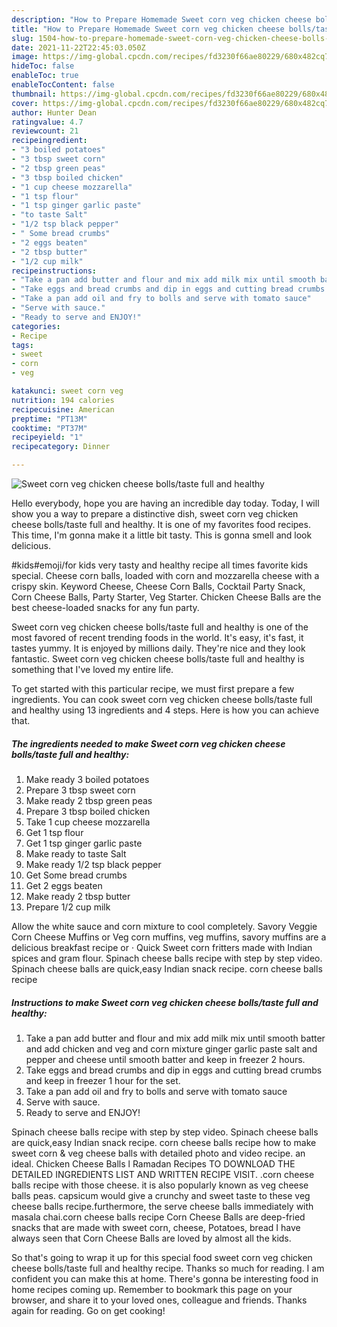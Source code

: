 ```yaml
---
description: "How to Prepare Homemade Sweet corn veg chicken cheese bolls/taste full and healthy"
title: "How to Prepare Homemade Sweet corn veg chicken cheese bolls/taste full and healthy"
slug: 1504-how-to-prepare-homemade-sweet-corn-veg-chicken-cheese-bolls-taste-full-and-healthy
date: 2021-11-22T22:45:03.050Z
image: https://img-global.cpcdn.com/recipes/fd3230f66ae80229/680x482cq70/sweet-corn-veg-chicken-cheese-bollstaste-full-and-healthy-recipe-main-photo.jpg
hideToc: false
enableToc: true
enableTocContent: false
thumbnail: https://img-global.cpcdn.com/recipes/fd3230f66ae80229/680x482cq70/sweet-corn-veg-chicken-cheese-bollstaste-full-and-healthy-recipe-main-photo.jpg
cover: https://img-global.cpcdn.com/recipes/fd3230f66ae80229/680x482cq70/sweet-corn-veg-chicken-cheese-bollstaste-full-and-healthy-recipe-main-photo.jpg
author: Hunter Dean
ratingvalue: 4.7
reviewcount: 21
recipeingredient:
- "3 boiled potatoes"
- "3 tbsp sweet corn"
- "2 tbsp green peas"
- "3 tbsp boiled chicken"
- "1 cup cheese mozzarella"
- "1 tsp flour"
- "1 tsp ginger garlic paste"
- "to taste Salt"
- "1/2 tsp black pepper"
- " Some bread crumbs"
- "2 eggs beaten"
- "2 tbsp butter"
- "1/2 cup milk"
recipeinstructions:
- "Take a pan add butter and flour and mix add milk mix until smooth batter and add chicken and veg and corn mixture ginger garlic paste salt and pepper and cheese until smooth batter and keep in freezer 2 hours."
- "Take eggs and bread crumbs and dip in eggs and cutting bread crumbs and keep in freezer 1 hour for the set."
- "Take a pan add oil and fry to bolls and serve with tomato sauce"
- "Serve with sauce."
- "Ready to serve and ENJOY!"
categories:
- Recipe
tags:
- sweet
- corn
- veg

katakunci: sweet corn veg 
nutrition: 194 calories
recipecuisine: American
preptime: "PT13M"
cooktime: "PT37M"
recipeyield: "1"
recipecategory: Dinner

---
```



![Sweet corn veg chicken cheese bolls/taste full and healthy](https://img-global.cpcdn.com/recipes/fd3230f66ae80229/680x482cq70/sweet-corn-veg-chicken-cheese-bollstaste-full-and-healthy-recipe-main-photo.jpg)

Hello everybody, hope you are having an incredible day today. Today, I will show you a way to prepare a distinctive dish, sweet corn veg chicken cheese bolls/taste full and healthy. It is one of my favorites food recipes. This time, I'm gonna make it a little bit tasty. This is gonna smell and look delicious.

#kids#emoji/for kids very tasty and healthy recipe all times favorite kids special. Cheese corn balls, loaded with corn and mozzarella cheese with a crispy skin. Keyword Cheese, Cheese Corn Balls, Cocktail Party Snack, Corn Cheese Balls, Party Starter, Veg Starter. Chicken Cheese Balls are the best cheese-loaded snacks for any fun party.

Sweet corn veg chicken cheese bolls/taste full and healthy is one of the most favored of recent trending foods in the world. It's easy, it's fast, it tastes yummy. It is enjoyed by millions daily. They're nice and they look fantastic. Sweet corn veg chicken cheese bolls/taste full and healthy is something that I've loved my entire life.


To get started with this particular recipe, we must first prepare a few ingredients. You can cook sweet corn veg chicken cheese bolls/taste full and healthy using 13 ingredients and 4 steps. Here is how you can achieve that.

<!--inarticleads1-->

##### The ingredients needed to make Sweet corn veg chicken cheese bolls/taste full and healthy:

1. Make ready 3 boiled potatoes
1. Prepare 3 tbsp sweet corn
1. Make ready 2 tbsp green peas
1. Prepare 3 tbsp boiled chicken
1. Take 1 cup cheese mozzarella
1. Get 1 tsp flour
1. Get 1 tsp ginger garlic paste
1. Make ready to taste Salt
1. Make ready 1/2 tsp black pepper
1. Get  Some bread crumbs
1. Get 2 eggs beaten
1. Make ready 2 tbsp butter
1. Prepare 1/2 cup milk


Allow the white sauce and corn mixture to cool completely. Savory Veggie Corn Cheese Muffins or Veg corn muffins, veg muffins, savory muffins are a delicious breakfast recipe or · Quick Sweet corn fritters made with Indian spices and gram flour. Spinach cheese balls recipe with step by step video. Spinach cheese balls are quick,easy Indian snack recipe. corn cheese balls recipe 

<!--inarticleads2-->

##### Instructions to make Sweet corn veg chicken cheese bolls/taste full and healthy:

1. Take a pan add butter and flour and mix add milk mix until smooth batter and add chicken and veg and corn mixture ginger garlic paste salt and pepper and cheese until smooth batter and keep in freezer 2 hours.
1. Take eggs and bread crumbs and dip in eggs and cutting bread crumbs and keep in freezer 1 hour for the set.
1. Take a pan add oil and fry to bolls and serve with tomato sauce
1. Serve with sauce.
1. Ready to serve and ENJOY!

Spinach cheese balls recipe with step by step video. Spinach cheese balls are quick,easy Indian snack recipe. corn cheese balls recipe how to make sweet corn &amp; veg cheese balls with detailed photo and video recipe. an ideal. Chicken Cheese Balls l Ramadan Recipes TO DOWNLOAD THE DETAILED INGREDIENTS LIST AND WRITTEN RECIPE VISIT. .corn cheese balls recipe with those cheese. it is also popularly known as veg cheese balls peas. capsicum would give a crunchy and sweet taste to these veg cheese balls recipe.furthermore, the serve cheese balls immediately with masala chai.corn cheese balls recipe Corn Cheese Balls are deep-fried snacks that are made with sweet corn, cheese, Potatoes, bread I have always seen that Corn Cheese Balls are loved by almost all the kids. 

So that's going to wrap it up for this special food sweet corn veg chicken cheese bolls/taste full and healthy recipe. Thanks so much for reading. I am confident you can make this at home. There's gonna be interesting food in home recipes coming up. Remember to bookmark this page on your browser, and share it to your loved ones, colleague and friends. Thanks again for reading. Go on get cooking!
